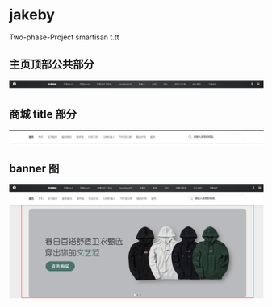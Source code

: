 # jakeby

Two-phase-Project smartisan t.tt

## 主页顶部公共部分

![image-20200406182500439](./img/image-20200406182500439.png)

## 商城 title 部分

![image-20200406182528891](.//img/image-20200406182528891.png)

## banner 图

![image-20200406182556490](./img/image-20200406182556490.png)
